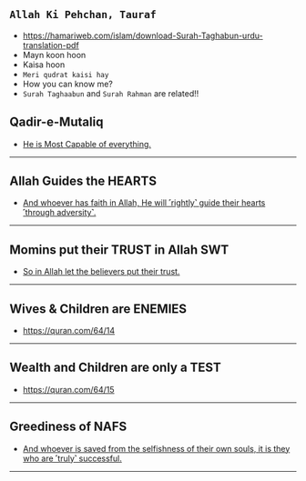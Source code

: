 ## `Allah Ki Pehchan, Tauraf`
* https://hamariweb.com/islam/download-Surah-Taghabun-urdu-translation-pdf
* Mayn koon hoon
* Kaisa hoon
* `Meri qudrat kaisi hay`
* How you can know me?
* `Surah Taghaabun` and `Surah Rahman` are related!!

## Qadir-e-Mutaliq
* [He is Most Capable of everything.](https://quran.com/64/1)

***

## Allah Guides the HEARTS
* [And whoever has faith in Allah, He will ˹rightly˺ guide their hearts ˹through adversity˺.](https://quran.com/64/11)

***

## Momins put their TRUST in Allah SWT
* [So in Allah let the believers put their trust.](https://quran.com/64/13)

***

## Wives & Children are ENEMIES
* https://quran.com/64/14

***

## Wealth and Children are only a TEST
*  https://quran.com/64/15

***

## Greediness of NAFS
* [And whoever is saved from the selfishness of their own souls, it is they who are ˹truly˺ successful.](https://quran.com/64/16)

***
